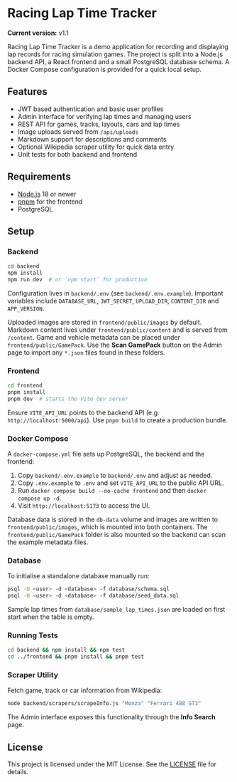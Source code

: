 # Racing Lap Time Tracker

**Current version:** v1.1

Racing Lap Time Tracker is a demo application for recording and displaying lap
records for racing simulation games. The project is split into a Node.js backend
API, a React frontend and a small PostgreSQL database schema. A Docker Compose
configuration is provided for a quick local setup.

## Features

- JWT based authentication and basic user profiles
- Admin interface for verifying lap times and managing users
- REST API for games, tracks, layouts, cars and lap times
- Image uploads served from `/api/uploads`
- Markdown support for descriptions and comments
- Optional Wikipedia scraper utility for quick data entry
- Unit tests for both backend and frontend

## Requirements

- [Node.js](https://nodejs.org/) 18 or newer
- [pnpm](https://pnpm.io/) for the frontend
- PostgreSQL

## Setup

### Backend

```bash
cd backend
npm install
npm run dev  # or `npm start` for production
```

Configuration lives in `backend/.env` (see `backend/.env.example`). Important
variables include `DATABASE_URL`, `JWT_SECRET`, `UPLOAD_DIR`, `CONTENT_DIR` and
`APP_VERSION`.

Uploaded images are stored in `frontend/public/images` by default. Markdown
content lives under `frontend/public/content` and is served from `/content`.
Game and vehicle metadata can be placed under `frontend/public/GamePack`. Use
the **Scan GamePack** button on the Admin page to import any `*.json` files
found in these folders.

### Frontend

```bash
cd frontend
pnpm install
pnpm dev  # starts the Vite dev server
```

Ensure `VITE_API_URL` points to the backend API (e.g. `http://localhost:5000/api`).
Use `pnpm build` to create a production bundle.

### Docker Compose

A `docker-compose.yml` file sets up PostgreSQL, the backend and the frontend:

1. Copy `backend/.env.example` to `backend/.env` and adjust as needed.
2. Copy `.env.example` to `.env` and set `VITE_API_URL` to the public API URL.
3. Run `docker compose build --no-cache frontend` and then `docker compose up -d`.
4. Visit `http://localhost:5173` to access the UI.

Database data is stored in the `db-data` volume and images are written to
`frontend/public/images`, which is mounted into both containers. The
`frontend/public/GamePack` folder is also mounted so the backend can scan the
example metadata files.

### Database

To initialise a standalone database manually run:

```bash
psql -U <user> -d <database> -f database/schema.sql
psql -U <user> -d <database> -f database/seed_data.sql
```

Sample lap times from `database/sample_lap_times.json` are loaded on first start
when the table is empty.

### Running Tests

```bash
cd backend && npm install && npm test
cd ../frontend && pnpm install && pnpm test
```

### Scraper Utility

Fetch game, track or car information from Wikipedia:

```bash
node backend/scrapers/scrapeInfo.js "Monza" "Ferrari 488 GT3"
```

The Admin interface exposes this functionality through the **Info Search** page.

## License

This project is licensed under the MIT License. See the [LICENSE](LICENSE) file
for details.
